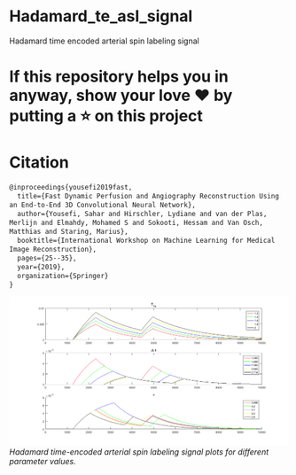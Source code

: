 # Hadamard_te_asl_signal
Hadamard time encoded arterial spin labeling signal
# If this repository helps you in anyway, show your love :heart: by putting a :star: on this project 

# Citation
    @inproceedings{yousefi2019fast,
      title={Fast Dynamic Perfusion and Angiography Reconstruction Using an End-to-End 3D Convolutional Neural Network},
      author={Yousefi, Sahar and Hirschler, Lydiane and van der Plas, Merlijn and Elmahdy, Mohamed S and Sokooti, Hessam and Van Osch, Matthias and Staring, Marius},
      booktitle={International Workshop on Machine Learning for Medical Image Reconstruction},
      pages={25--35},
      year={2019},
      organization={Springer}
    }


<p>
    <img src="plots.bmp" alt>
    <em>Hadamard time-encoded arterial spin labeling signal plots for different parameter values.</em>
</p>
